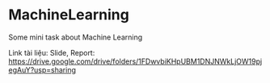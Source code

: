 # MachineLearning

Some mini task about Machine Learning

Link tài liệu: Slide, Report: https://drive.google.com/drive/folders/1FDwvbiKHpUBM1DNJNWkLjOW19pjegAuY?usp=sharing